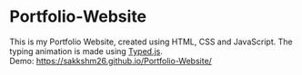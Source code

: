 # Portfolio-Website
This is my Portfolio Website, created using HTML, CSS and JavaScript.
The typing animation is made using [Typed.js](https://github.com/mattboldt/typed.js/).
<br>
Demo: https://sakkshm26.github.io/Portfolio-Website/

